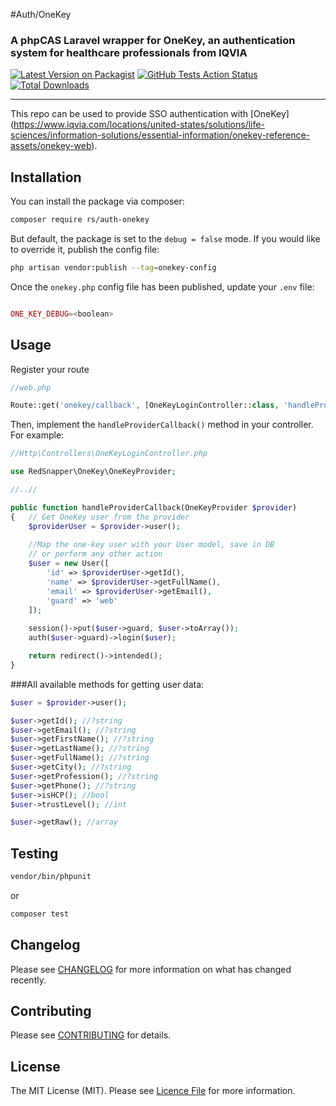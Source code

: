 #Auth/OneKey
### A phpCAS Laravel wrapper for OneKey, an authentication system for healthcare professionals from IQVIA


[![Latest Version on Packagist](https://img.shields.io/packagist/v/rs/auth-onekey.svg?style=flat-square)](https://packagist.org/packages/rs/auth-onekey)
[![GitHub Tests Action Status](https://github.com/redsnapper/auth-onekey/workflows/run-tests/badge.svg)](https://github.com/redsnapper/auth-onekey/actions)
[![Total Downloads](https://img.shields.io/packagist/dt/rs/auth-onekey.svg?style=flat-square)](https://packagist.org/packages/rs/auth-onekey)

---
This repo can be used to provide SSO authentication with [OneKey] (https://www.iqvia.com/locations/united-states/solutions/life-sciences/information-solutions/essential-information/onekey-reference-assets/onekey-web).

## Installation

You can install the package via composer:

```bash
composer require rs/auth-onekey
```


But default, the package is set to the `debug = false` mode. If you would like to override it, publish the config file:
```bash
php artisan vendor:publish --tag=onekey-config
```

Once the `onekey.php` config file has been published, update your `.env` file:
```php

ONE_KEY_DEBUG=<boolean>
```

## Usage

Register your route
```php
//web.php

Route::get('onekey/callback', [OneKeyLoginController::class, 'handleProviderCallback']);
```

Then, implement the `handleProviderCallback()` method in your controller. For example:

```php
//Http\Controllers\OneKeyLoginController.php

use RedSnapper\OneKey\OneKeyProvider;

//..//

public function handleProviderCallback(OneKeyProvider $provider)
{   // Get OneKey user from the provider
    $providerUser = $provider->user();
    
    //Map the one-key user with your User model, save in DB
    // or perform any other action
    $user = new User([
        'id' => $providerUser->getId(),
        'name' => $providerUser->getFullName(),
        'email' => $providerUser->getEmail(),
        'guard' => 'web'
    ]);
    
    session()->put($user->guard, $user->toArray());
    auth($user->guard)->login($user);

    return redirect()->intended();
}
```
###All available methods for getting user data:

```php
$user = $provider->user();

$user->getId(); //?string 
$user->getEmail(); //?string 
$user->getFirstName(); //?string 
$user->getLastName(); //?string 
$user->getFullName(); //?string 
$user->getCity(); //?string 
$user->getProfession(); //?string 
$user->getPhone(); //?string
$user->isHCP(); //bool
$user->trustLevel(); //int

$user->getRaw(); //array
```

## Testing

```bash
vendor/bin/phpunit
```
or 
```bash
composer test
```

## Changelog

Please see [CHANGELOG](CHANGELOG.MD) for more information on what has changed recently.

## Contributing

Please see [CONTRIBUTING](.github/CONTRIBUTING.MD) for details.

## License

The MIT License (MIT). Please see [Licence File](LICENCE.MD) for more information.
